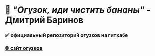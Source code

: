 # 🍌 *"Огузок, иди чистить бананы"* - Дмитрий Баринов
### ✅ официальный репозиторий огузков на гитхабе
### [🌐 сайт огузков](https://oguzki.github.io)
